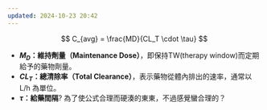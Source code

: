 ```yaml
---
updated: 2024-10-23 20:42
---
```

$$
C_{avg} = \frac{MD}{CL_T \cdot \tau}
$$
- **$M_D$：維持劑量（Maintenance Dose）**，即保持TW(therapy window)而定期給予的藥物劑量。
- **$CL_T$​：總清除率（Total Clearance）**，表示藥物從體內排出的速率，通常以 L/h 為單位。
- **$\tau$：給藥間隔**? 為了使公式合理而硬湊的東東，不過感覺蠻合理的？